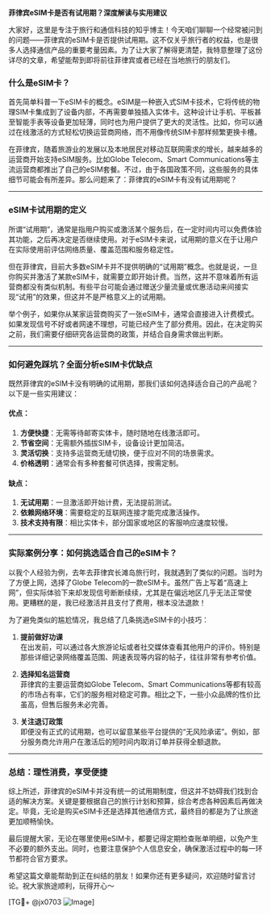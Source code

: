 **菲律宾eSIM卡是否有试用期？深度解读与实用建议**

大家好，这里是专注于旅行和通信科技的知乎博主！今天咱们聊聊一个经常被问到的问题——菲律宾的eSIM卡是否提供试用期。这不仅关乎旅行者的权益，也是很多人选择通信产品的重要考量因素。为了让大家了解得更清楚，我特意整理了这份详尽的文章，希望能帮到即将前往菲律宾或者已经在当地旅行的朋友们。

### 什么是eSIM卡？

首先简单科普一下eSIM卡的概念。eSIM是一种嵌入式SIM卡技术，它将传统的物理SIM卡集成到了设备内部，不再需要单独插入实体卡。这种设计让手机、平板甚至智能手表等设备更加轻薄，同时也为用户提供了更大的灵活性。比如，你可以通过在线激活的方式轻松切换运营商网络，而不用像传统SIM卡那样频繁更换卡槽。

在菲律宾，随着旅游业的发展以及本地居民对移动互联网需求的增长，越来越多的运营商开始支持eSIM服务。比如Globe Telecom、Smart Communications等主流运营商都推出了自己的eSIM套餐。不过，由于各国政策不同，这些服务的具体细节可能会有所差异。那么问题来了：菲律宾的eSIM卡有没有试用期呢？

---

### eSIM卡试用期的定义

所谓“试用期”，通常是指用户购买或激活某个服务后，在一定时间内可以免费体验其功能，之后再决定是否继续使用。对于eSIM卡来说，试用期的意义在于让用户在实际使用前评估网络质量、覆盖范围和服务稳定性。

但在菲律宾，目前大多数eSIM卡并不提供明确的“试用期”概念。也就是说，一旦你购买并激活了某款eSIM卡，就需要立即开始计费。当然，这并不意味着所有运营商都没有类似机制。有些平台可能会通过赠送少量流量或优惠活动来间接实现“试用”的效果，但这并不是严格意义上的试用期。

举个例子，如果你从某家运营商购买了一张eSIM卡，通常会直接进入计费模式。如果发现信号不好或者网速不理想，可能已经产生了部分费用。因此，在决定购买之前，我们需要仔细研究各运营商的政策，并结合自身需求做出判断。

---

### 如何避免踩坑？全面分析eSIM卡优缺点

既然菲律宾的eSIM卡没有明确的试用期，那我们该如何选择适合自己的产品呢？以下是一些实用建议：

#### 优点：
1. **方便快捷**：无需等待邮寄实体卡，随时随地在线激活即可。
2. **节省空间**：无需额外插拔SIM卡，设备设计更加简洁。
3. **灵活切换**：支持多运营商无缝切换，便于应对不同的场景需求。
4. **价格透明**：通常会有多种套餐可供选择，按需定制。

#### 缺点：
1. **无试用期**：一旦激活即开始计费，无法提前测试。
2. **依赖网络环境**：需要稳定的互联网连接才能完成激活操作。
3. **技术支持有限**：相比实体卡，部分国家或地区的客服响应速度较慢。

---

### 实际案例分享：如何挑选适合自己的eSIM卡？

以我个人经验为例，去年去菲律宾长滩岛旅行时，我就遇到了类似的问题。当时为了方便上网，选择了Globe Telecom的一款eSIM卡。虽然广告上写着“高速上网”，但实际体验下来却发现信号断断续续，尤其是在偏远地区几乎无法正常使用。更糟糕的是，我已经激活并且支付了费用，根本没法退款！

为了避免类似的尴尬情况，我总结了几条挑选eSIM卡的小技巧：

1. **提前做好功课**  
   在出发前，可以通过各大旅游论坛或者社交媒体查看其他用户的评价。特别是那些详细记录网络覆盖范围、网速表现等内容的帖子，往往非常有参考价值。

2. **选择知名运营商**  
   菲律宾的主要运营商如Globe Telecom、Smart Communications等都有较高的市场占有率，它们的服务相对稳定可靠。相比之下，一些小众品牌的性价比虽高，但售后服务未必完善。

3. **关注退订政策**  
   即便没有正式的试用期，也可以留意某些平台提供的“无风险承诺”。例如，部分服务商允许用户在激活后的短时间内取消订单并获得全额退款。

---

### 总结：理性消费，享受便捷

综上所述，菲律宾的eSIM卡并没有统一的试用期制度，但这并不妨碍我们找到合适的解决方案。关键是要根据自己的旅行计划和预算，综合考虑各种因素后再做决定。毕竟，无论是购买eSIM卡还是选择其他通信方式，最终目的都是为了让旅途更加顺畅愉快。

最后提醒大家，无论在哪里使用eSIM卡，都要记得定期检查账单明细，以免产生不必要的额外支出。同时，也要注意保护个人信息安全，确保激活过程中的每一环节都符合官方要求。

希望这篇文章能帮助到正在纠结的朋友！如果你还有更多疑问，欢迎随时留言讨论。祝大家旅途顺利，玩得开心～

[TG💪+ @jx0703 ![Image](https://github.com/user-attachments/assets/dbca1d08-cadb-493c-b0ec-ad6f7a83f270)]